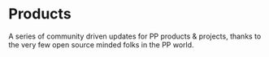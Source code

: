 # Products

A series of community driven updates for PP products & projects, thanks to the very few open source minded folks in the PP world.


